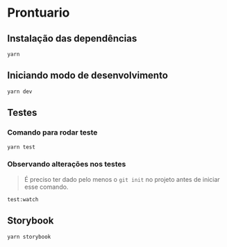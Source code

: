 # Prontuario

## Instalação das dependências
```shell
yarn
```
## Iniciando modo de desenvolvimento
```shell
yarn dev
```

## Testes
### Comando para rodar teste
```shell
yarn test
```
### Observando alterações nos testes
> É preciso ter dado pelo menos o ```git init``` no projeto antes de iniciar esse comando.
```shell
test:watch
```
## Storybook
```shell
yarn storybook
```
